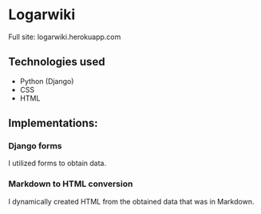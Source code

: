 # Logarwiki
Full site: logarwiki.herokuapp.com
## Technologies used
- Python (Django)
- CSS
- HTML
## Implementations:
### Django forms
I utilized forms to obtain data.
### Markdown to HTML conversion
I dynamically created HTML from the obtained data that was in Markdown.
